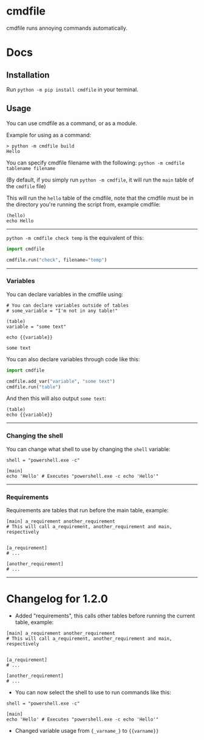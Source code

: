# cmdfile
cmdfile runs annoying commands automatically.

# Docs

## Installation

Run `python -m pip install cmdfile` in your terminal.

## Usage

You can use cmdfile as a command, or as a module.

Example for using as a command:
```
> python -m cmdfile build
Hello
```
You can specify cmdfile filename with the following: `python -m cmdfile tablename filename`

(By default, if you simply run `python -m cmdfile`, it will run the `main` table of the `cmdfile` file)

This will run the `hello` table of the cmdfile, note that the cmdfile must be in the directory you're running the script from, example cmdfile:

```
(hello)
echo Hello
```

---

`python -m cmdfile check temp` is the equivalent of this:

```py
import cmdfile

cmdfile.run("check", filename="temp")
```

---

### Variables

You can declare variables in the cmdfile using:
```
# You can declare variables outside of tables
# some_variable = "I'm not in any table!"

(table)
variable = "some text"

echo {{variable}}
```
`some text`

You can also declare variables through code like this:
```py
import cmdfile

cmdfile.add_var("variable", "some text")
cmdfile.run("table")
```

And then this will also output `some text`:
```
(table)
echo {{variable}}
```

---

### Changing the shell

You can change what shell to use by changing the `shell` variable:
```
shell = "powershell.exe -c"

[main]
echo 'Hello' # Executes "powershell.exe -c echo 'Hello'"
```

---

### Requirements

Requirements are tables that run before the main table, example:
```
[main] a_requirement another_requirement
# This will call a_requirement, another_requirement and main, respectively


[a_requirement]
# ...

[another_requirement]
# ...
```

---

# Changelog for 1.2.0
- Added "requirements", this calls other tables before running the current table, example:

```
[main] a_requirement another_requirement
# This will call a_requirement, another_requirement and main, respectively


[a_requirement]
# ...

[another_requirement]
# ...
```

- You can now select the shell to use to run commands like this:
```
shell = "powershell.exe -c"

[main]
echo 'Hello' # Executes "powershell.exe -c echo 'Hello'"
```

- Changed variable usage from `{_varname_}` to `{{varname}}`
